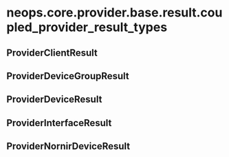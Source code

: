 # neops.core.provider.base.result.coupled_provider_result_types
## ProviderClientResult
## ProviderDeviceGroupResult
## ProviderDeviceResult
## ProviderInterfaceResult
## ProviderNornirDeviceResult